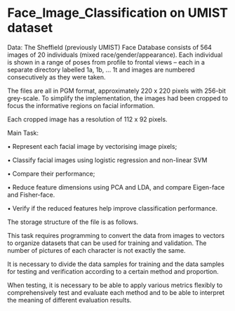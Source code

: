 # Face_Image_Classification on UMIST dataset
Data:
The Sheffield (previously UMIST) Face Database consists of 564 images of 20 individuals (mixed
race/gender/appearance). 
Each individual is shown in a range of poses from profile to frontal views –
each in a separate directory labelled 1a, 1b, … 1t and images are numbered consecutively as they were
taken. 

The files are all in PGM format, approximately 220 x 220 pixels with 256-bit grey-scale. 
To simplify the implementation, the images had been cropped to focus the informative regions 
on facial information.

Each cropped image has a resolution of 112 x 92 pixels.


Main Task:

• Represent each facial image by vectorising image pixels;

• Classify facial images using logistic regression and non-linear SVM

• Compare their performance;

• Reduce feature dimensions using PCA and LDA, and compare Eigen-face and Fisher-face.

• Verify if the reduced features help improve classification performance.


The storage structure of the file is as follows.

This task requires programming to convert the data from images to vectors to organize datasets that can
be used for training and validation.
The number of pictures of each character is not exactly the same.

It is necessary to divide the data samples for training and the data samples for testing and 
verification according to a certain method and proportion.

When testing, it is necessary to be able to apply various metrics flexibly to comprehensively test and
evaluate each method and to be able to interpret the meaning of different evaluation results.
